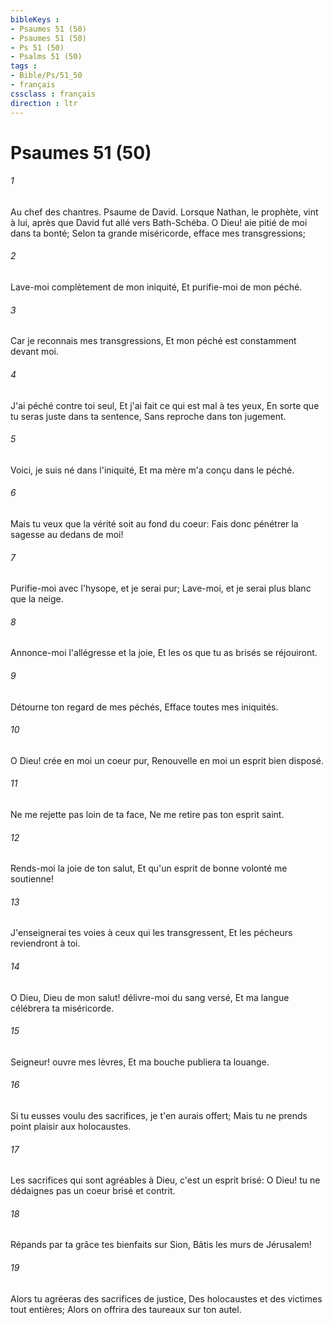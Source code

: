 ```yaml
---
bibleKeys : 
- Psaumes 51 (50)
- Psaumes 51 (50)
- Ps 51 (50)
- Psalms 51 (50)
tags : 
- Bible/Ps/51_50
- français
cssclass : français
direction : ltr
---
```


# Psaumes 51 (50)

###### 1
Au chef des chantres. Psaume de David. Lorsque Nathan, le prophète, vint à lui, après que David fut allé vers Bath-Schéba. O Dieu! aie pitié de moi dans ta bonté; Selon ta grande miséricorde, efface mes transgressions;
###### 2
Lave-moi complètement de mon iniquité, Et purifie-moi de mon péché.
###### 3
Car je reconnais mes transgressions, Et mon péché est constamment devant moi.
###### 4
J'ai péché contre toi seul, Et j'ai fait ce qui est mal à tes yeux, En sorte que tu seras juste dans ta sentence, Sans reproche dans ton jugement.
###### 5
Voici, je suis né dans l'iniquité, Et ma mère m'a conçu dans le péché.
###### 6
Mais tu veux que la vérité soit au fond du coeur: Fais donc pénétrer la sagesse au dedans de moi!
###### 7
Purifie-moi avec l'hysope, et je serai pur; Lave-moi, et je serai plus blanc que la neige.
###### 8
Annonce-moi l'allégresse et la joie, Et les os que tu as brisés se réjouiront.
###### 9
Détourne ton regard de mes péchés, Efface toutes mes iniquités.
###### 10
O Dieu! crée en moi un coeur pur, Renouvelle en moi un esprit bien disposé.
###### 11
Ne me rejette pas loin de ta face, Ne me retire pas ton esprit saint.
###### 12
Rends-moi la joie de ton salut, Et qu'un esprit de bonne volonté me soutienne!
###### 13
J'enseignerai tes voies à ceux qui les transgressent, Et les pécheurs reviendront à toi.
###### 14
O Dieu, Dieu de mon salut! délivre-moi du sang versé, Et ma langue célébrera ta miséricorde.
###### 15
Seigneur! ouvre mes lèvres, Et ma bouche publiera ta louange.
###### 16
Si tu eusses voulu des sacrifices, je t'en aurais offert; Mais tu ne prends point plaisir aux holocaustes.
###### 17
Les sacrifices qui sont agréables à Dieu, c'est un esprit brisé: O Dieu! tu ne dédaignes pas un coeur brisé et contrit.
###### 18
Répands par ta grâce tes bienfaits sur Sion, Bâtis les murs de Jérusalem!
###### 19
Alors tu agréeras des sacrifices de justice, Des holocaustes et des victimes tout entières; Alors on offrira des taureaux sur ton autel.
